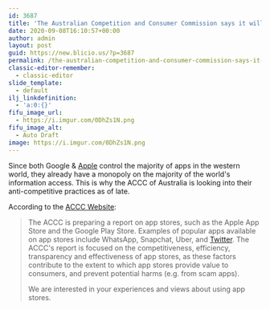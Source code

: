 ```yaml
---
id: 3687
title: 'The Australian Competition and Consumer Commission says it will investigate competition between Google and Apple&#8217; App Stores'
date: 2020-09-08T16:10:57+00:00
author: admin
layout: post
guid: https://new.blicio.us/?p=3687
permalink: /the-australian-competition-and-consumer-commission-says-it-will-investigate-competition-between-google-and-apple-app-stores/
classic-editor-remember:
  - classic-editor
slide_template:
  - default
ilj_linkdefinition:
  - 'a:0:{}'
fifu_image_url:
  - https://i.imgur.com/0DhZs1N.png
fifu_image_alt:
  - Auto Draft
image: https://i.imgur.com/0DhZs1N.png
---
```

Since both Google & [Apple](https://new.blicio.us/the-humble-beginnings-of-apple/) control the majority of apps in the western world, they already have a monopoly on the majority of the world's information access. This is why the ACCC of Australia is looking into their anti-competitive practices as of late.

According to the [ACCC Website](https://consultation.accc.gov.au/communications-1/app-stores-consumer/):

> The ACCC is preparing a report on app stores, such as the Apple App Store and the Google Play Store. Examples of popular apps available on app stores include WhatsApp, Snapchat, Uber, and [Twitter](https://new.blicio.us/how-to-promote-your-startup-using-twitter/). The ACCC's report is focused on the competitiveness, efficiency, transparency and effectiveness of app stores, as these factors contribute to the extent to which app stores provide value to consumers, and prevent potential harms (e.g. from scam apps).
> 
> We are interested in your experiences and views about using app stores.